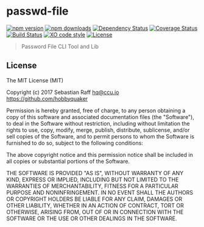passwd-file
======

[![npm version](https://badge.fury.io/js/passwd-file.svg)](https://badge.fury.io/js/passwd-file) 
[![npm downloads](https://img.shields.io/npm/dm/passwd-file.svg)](https://www.npmjs.com/package/passwd-file)
[![Dependency Status](https://img.shields.io/gemnasium/hobbyquaker/passwd-file.svg?maxAge=2592000)](https://gemnasium.com/github.com/hobbyquaker/passwd-file)
[![Coverage Status](https://coveralls.io/repos/github/hobbyquaker/passwd-file/badge.svg?branch=master)](https://coveralls.io/github/hobbyquaker/passwd-file?branch=master)
[![Build Status](https://travis-ci.org/hobbyquaker/passwd-file.svg?branch=master)](https://travis-ci.org/hobbyquaker/passwd-file)
[![XO code style](https://img.shields.io/badge/code_style-XO-5ed9c7.svg)](https://github.com/sindresorhus/xo)
[![License][mit-badge]][mit-url]

[mit-badge]: https://img.shields.io/badge/License-MIT-blue.svg?style=flat
[mit-url]: LICENSE

> Password File CLI Tool and Lib


## License

The MIT License (MIT)

Copyright (c) 2017 Sebastian Raff <hq@ccu.io> https://github.com/hobbyquaker

Permission is hereby granted, free of charge, to any person obtaining a copy
of this software and associated documentation files (the "Software"), to deal
in the Software without restriction, including without limitation the rights
to use, copy, modify, merge, publish, distribute, sublicense, and/or sell
copies of the Software, and to permit persons to whom the Software is
furnished to do so, subject to the following conditions:

The above copyright notice and this permission notice shall be included in all
copies or substantial portions of the Software.

THE SOFTWARE IS PROVIDED "AS IS", WITHOUT WARRANTY OF ANY KIND, EXPRESS OR
IMPLIED, INCLUDING BUT NOT LIMITED TO THE WARRANTIES OF MERCHANTABILITY,
FITNESS FOR A PARTICULAR PURPOSE AND NONINFRINGEMENT. IN NO EVENT SHALL THE
AUTHORS OR COPYRIGHT HOLDERS BE LIABLE FOR ANY CLAIM, DAMAGES OR OTHER
LIABILITY, WHETHER IN AN ACTION OF CONTRACT, TORT OR OTHERWISE, ARISING FROM,
OUT OF OR IN CONNECTION WITH THE SOFTWARE OR THE USE OR OTHER DEALINGS IN THE
SOFTWARE.
